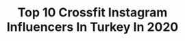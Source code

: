 ---
title: Top 10 Crossfit Instagram Influencers In Turkey In 2020
description: >-
  Find top crossfit Instagram influencers in Turkey in 2020. Most popular hashtags: #crossfit #motivation #travel #fitnessmodel.
platform: Instagram
profiles:
  - username: "kiarash_fathii"
    fullname: >-
      Kiarash Modarres Fathi
    location: "Turkey"
    followers: 203961
    engagement: 335
    commentsToLikes: 0.018656
    id: ck6tks2mu5aol0j71ug2lcqnq
    verified: false
    hashtags: "#devileyes, #turkey, #beach, #subscribe"
  - username: "neyranguneli"
    fullname: >-
      Neyran Güneli
    location: "Turkey"
    followers: 6108
    engagement: 550
    commentsToLikes: 0.027086
    id: ck15tu56ojwxf0i199rpmpg1n
    verified: false
    hashtags: "#evantrenmanlar, #weightwest, #antrenman, #sal"
  - username: "iamhamed.gh"
    fullname: >-
      𝙎𝙪𝙘𝙘𝙚𝙨𝙨? 𝙇𝙤𝙖𝙙𝙞𝙣𝙜...
    location: "Turkey"
    followers: 17425
    engagement: 2095
    commentsToLikes: 0.132805
    id: ck5zsqzs8z1830i14ea5hngx9
    verified: false
    hashtags: "#ootd, #outfitinspo, #commercialmodel, #casualstyle"
  - username: "emrekeskin"
    fullname: >-
      Emre Keskin
    location: "Turkey"
    followers: 73448
    engagement: 336
    commentsToLikes: 0.054944
    id: ck5hsmy20wus40i11s4p8cbf9
    verified: false
    hashtags: "#film, #vizyon, #pegasus, #tb"
  - username: "theprincemisugi"
    fullname: >-
      Serkan Akgün
    location: "Turkey"
    followers: 59980
    engagement: 206
    commentsToLikes: 0.069536
    id: ck600jkjedq2m0i14bbpocb2n
    verified: false
    hashtags: "#therock, #shishantash, #biceps, #mensfitnessuk"
  - username: "fikriarican"
    fullname: >-
      Fikri Arıcan
    location: "Turkey"
    followers: 6387
    engagement: 825
    commentsToLikes: 0.026273
    id: ck5c2osepxo9t0i11r1gq3c92
    verified: false
    hashtags: "#mersindesagl, #sareegarden, #boks, #koronavir"
  - username: "zzehraozbey"
    fullname: >-
      Zehra Özbey
    location: "Turkey"
    followers: 7253
    engagement: 1977
    commentsToLikes: 0.012139
    id: ck8t9745nn3na0j780rfa57aq
    verified: false
    hashtags: "#motivation, #eidmubarak, #crossfit, #girls"
  - username: "abaciogluburak"
    fullname: >-
      Burak Abacıoğlu
    location: "Turkey"
    followers: 11018
    engagement: 525
    commentsToLikes: 0.015601
    id: ck13cx6uv2lsg0i195khcy74a
    verified: false
    hashtags: "#steptember, #sosyalsorumluluk, #crossfitmotivation, #evdehareket"
  - username: "irfan.mertdogdu"
    fullname: >-
      İrfan Mertdoğdu
    location: "Turkey"
    followers: 19754
    engagement: 501
    commentsToLikes: 0.012054
    id: ckapchrpl3uve0i78t4bv1etq
    verified: false
    hashtags: "#fitfam, #kyrenia, #bodyart, #quad"
  - username: "bartopk"
    fullname: >-
      Barış Erdoğan
    location: "Turkey"
    followers: 45457
    engagement: 851
    commentsToLikes: 0.015203
    id: ck602h8owhdyp0i14uddxzjvt
    verified: false
    hashtags: "#power, #stayhome, #trickshot, #yujirohanma"
---